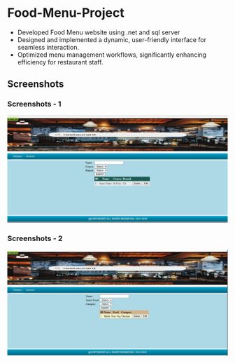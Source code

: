 # Food-Menu-Project
 - Developed Food Menu website using .net and sql server
 - Designed and implemented a dynamic, user-friendly interface for seamless interaction.
 - Optimized menu management workflows, significantly enhancing efficiency for restaurant staff.

## Screenshots
### Screenshots - 1
![image alt](https://github.com/shlok-2309/food-menu-project/blob/302013870343d7d9c46f898596dd03adbbac9a00/screenshot%201.jpg)

### Screenshots - 2
![image alt](https://github.com/shlok-2309/food-menu-project/blob/9da56dc54ec5683253c6a3769bd8c27e5ae560b2/screenshot%202.jpg)
